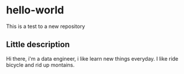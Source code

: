 # hello-world
This is a test to a new repository

## Little description
Hi there, i'm a data engineer, i like learn new things everyday.
I like ride bicycle and rid up montains.


